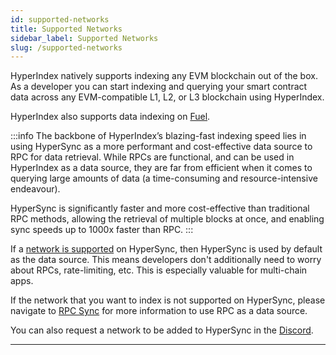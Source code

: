 ```yaml
---
id: supported-networks
title: Supported Networks
sidebar_label: Supported Networks
slug: /supported-networks
---
```


HyperIndex natively supports indexing any EVM blockchain out of the box. As a developer you can start indexing and querying your smart contract data across any EVM-compatible L1, L2, or L3 blockchain using HyperIndex. 

HyperIndex also supports data indexing on [Fuel](/docs/HyperIndex/fuel/fuel.md).

:::info
The backbone of HyperIndex’s blazing-fast indexing speed lies in using HyperSync as a more performant and cost-effective data source to RPC for data retrieval. While RPCs are functional, and can be used in HyperIndex as a data source, they are far from efficient when it comes to querying large amounts of data (a time-consuming and resource-intensive endeavour).

HyperSync is significantly faster and more cost-effective than traditional RPC methods, allowing the retrieval of multiple blocks at once, and enabling sync speeds up to 1000x faster than RPC.
:::

If a [network is supported](/docs/HyperSync/hypersync-supported-networks) on HyperSync, then HyperSync is used by default as the data source. This means developers don't additionally need to worry about RPCs, rate-limiting, etc. This is especially valuable for multi-chain apps.

If the network that you want to index is not supported on HyperSync, please navigate to [RPC Sync](/docs/HyperIndex/Advanced/rpc-sync.md) for more information to use RPC as a data source.

You can also request a network to be added to HyperSync in the [Discord](https://discord.gg/Q9qt8gZ2fX). 

---
